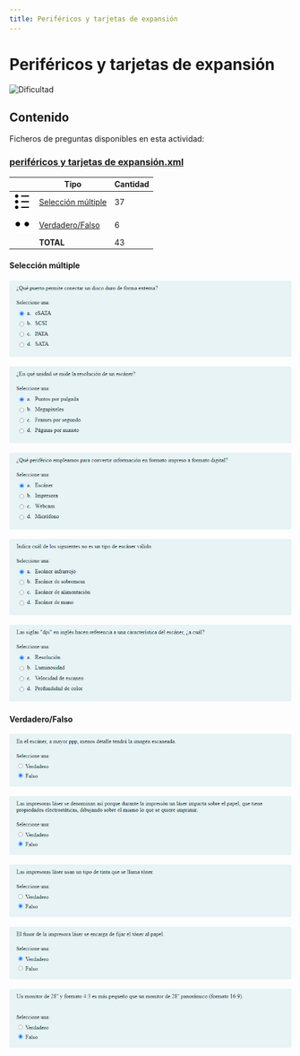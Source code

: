 ```yaml
---
title: Periféricos y tarjetas de expansión
---
```


# Periféricos y tarjetas de expansión

![Dificultad](https://img.shields.io/badge/Dificultad-Desconocida-black)



## Contenido

Ficheros de preguntas disponibles en esta actividad:



### [periféricos y tarjetas de expansión.xml](perif%C3%A9ricos%20y%20tarjetas%20de%20expansi%C3%B3n.xml)


|   | Tipo              | Cantidad                   |
| - | ----------------- | -------------------------- |
| ![multichoice](https://raw.githubusercontent.com/teuton-software/actirepo/master/icons/multichoice.svg) | [Selección múltiple](#selección-múltiple) | 37 |
| ![truefalse](https://raw.githubusercontent.com/teuton-software/actirepo/master/icons/truefalse.svg) | [Verdadero/Falso](#verdaderofalso) | 6 |
|   | **TOTAL**         | 43 |


#### Selección múltiple


![disco duro](images/perif%C3%A9ricos%20y%20tarjetas%20de%20expansi%C3%B3n/disco-duro_1.png)

![escaner](images/perif%C3%A9ricos%20y%20tarjetas%20de%20expansi%C3%B3n/escaner_1.png)

![escaner](images/perif%C3%A9ricos%20y%20tarjetas%20de%20expansi%C3%B3n/escaner_2.png)

![escaner](images/perif%C3%A9ricos%20y%20tarjetas%20de%20expansi%C3%B3n/escaner_3.png)

![escaner](images/perif%C3%A9ricos%20y%20tarjetas%20de%20expansi%C3%B3n/escaner_4.png)



#### Verdadero/Falso


![escaner](images/perif%C3%A9ricos%20y%20tarjetas%20de%20expansi%C3%B3n/escaner_5.png)

![impresora](images/perif%C3%A9ricos%20y%20tarjetas%20de%20expansi%C3%B3n/impresora_1.png)

![impresora](images/perif%C3%A9ricos%20y%20tarjetas%20de%20expansi%C3%B3n/impresora_2.png)

![impresora](images/perif%C3%A9ricos%20y%20tarjetas%20de%20expansi%C3%B3n/impresora_3.png)

![monitor](images/perif%C3%A9ricos%20y%20tarjetas%20de%20expansi%C3%B3n/monitor_1.png)




